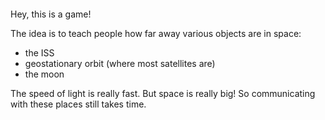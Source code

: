 ####
Hey, this is a game! 

The idea is to teach people how far away various objects are in space:
- the ISS
- geostationary orbit (where most satellites are)
- the moon

The speed of light is really fast. But space is really big! So communicating with these places still takes time.

